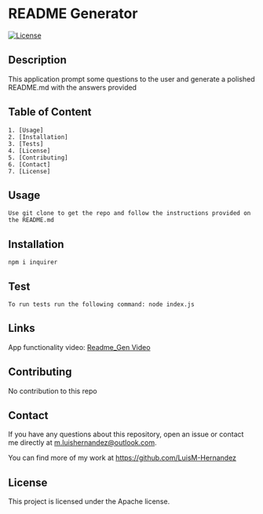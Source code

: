 # README Generator

  [![License](https://img.shields.io/badge/License-Apache%202.0-blue.svg)](https://opensource.org/licenses/Apache-2.0)

  ## Description
  
  
  This application prompt some questions to the user and generate a polished README.md with the answers provided


  ## Table of Content
  ```
  1. [Usage]
  2. [Installation]
  3. [Tests]
  4. [License]
  5. [Contributing]
  6. [Contact]
  7. [License]
  ```


  ## Usage
  ```
  Use git clone to get the repo and follow the instructions provided on the README.md
  ```

  ## Installation
  ```
  npm i inquirer
  ```

  ## Test
  ```
  To run tests run the following command: node index.js
  ```

  ## Links

  App functionality video: [Readme_Gen Video](https://drive.google.com/file/d/158hnEWl71NLtTSHnIlCz5LWEhc22WH2U/view?usp=sharing)


  ## Contributing
  
  No contribution to this repo

  ## Contact

  If you have any questions about this repository, open an issue or contact me directly at m.luishernandez@outlook.com. 
  
  You can find more of my work at https://github.com/LuisM-Hernandez

## License

  This project is licensed under the Apache license.

  

